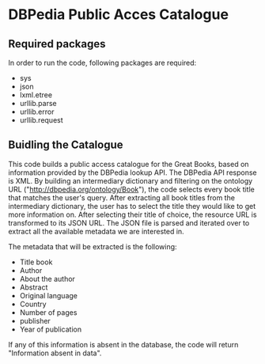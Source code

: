 # DBPedia Public Acces Catalogue

## Required packages

In order to run the code, following packages are required: 

* sys
* json
* lxml.etree
* urllib.parse
* urllib.error
* urllib.request

## Buidling the Catalogue

This code builds a public access catalogue for the Great Books, based on information provided by the DBPedia lookup API. The DBPedia API response is XML. By building an intermediary dictionary and filtering on the ontology URL ("http://dbpedia.org/ontology/Book"), the code selects every book title that matches the user's query. After extracting all book titles from the intermediary dictionary, the user has to select the title they would like to get more information on. After selecting their title of choice, the resource URL is transformed to its JSON URL. The JSON file is parsed and iterated over to extract all the available metadata we are interested in.

The metadata that will be extracted is the following:
* Title book
* Author
* About the author
* Abstract
* Original language
* Country
* Number of pages
* publisher
* Year of publication

If any of this information is absent in the database, the code will return "Information absent in data".


```python

```
